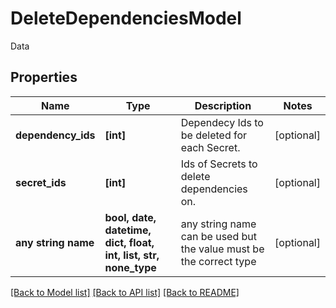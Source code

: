 # DeleteDependenciesModel

Data

## Properties
Name | Type | Description | Notes
------------ | ------------- | ------------- | -------------
**dependency_ids** | **[int]** | Dependecy Ids to be deleted for each Secret. | [optional] 
**secret_ids** | **[int]** | Ids of Secrets to delete dependencies on. | [optional] 
**any string name** | **bool, date, datetime, dict, float, int, list, str, none_type** | any string name can be used but the value must be the correct type | [optional]

[[Back to Model list]](../README.md#documentation-for-models) [[Back to API list]](../README.md#documentation-for-api-endpoints) [[Back to README]](../README.md)


